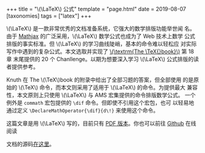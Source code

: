 +++
title = "\\(\\LaTeX\\) 公式"
template = "page.html" 
date = 2019-08-07
[taxonomies]
tags = ["latex"]
+++

\\(\LaTeX\\) 是一款非常优秀的文档准备系统，它强大的数学排版功能举世闻
名。由于 [Mathjax](https://www.mathjax.org/) 的广泛采用，\\(\LaTeX\\) 数学公式也成为了 Web 技术上数学
公式排版的事实标准。但 \\(\LaTeX\\) 的学习曲线陡峭，基本的命令难以轻松应
对实际写作中遇到的复杂公式。本文选取并实现了 [\\(\textrm{The \TeX{}book}\\)](https://ctan.org/pkg/texbook) 第 18 章
末尾提供的 20 个 Chanllenge。以期为想要深入学习 \\(\LaTeX\\) 公式排版的读
者提供参考。

<!-- more -->

Knuth 在 The \\(\TeX\\)book 的附录中给出了全部习题的答案，但全部使用
的是原始的 \\(\TeX\\) 命令，而本文则采用了适用于 \\(\LaTeX\\) 的命令。为提供最大
兼容性，本文原则上只使用 \\(\LaTeX\\) 与 AMS 宏集提供的命令排版数学公式。
一个例外是 `commath` 宏包提供的 `\dif` 命令。但即使不引用这个宏包，也可
以轻易地通过定义 `\DeclareMathOperator{\dif}{d\!}` 来使用这个命令。

这篇文章是用 \\(\LaTeX\\) 写的，目前只有 [PDF 版本](../latex-math/TeXbookFormula.pdf)。你也可以前往 [Github](https://github.com/peng1999/blog/blob/master/static/latex-math/TeXbookFormula.pdf) 在线阅读

文档的源码[在这里](../latex-math/TeXbookFormula.tex)。
